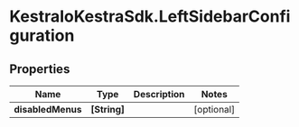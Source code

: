 # KestraIoKestraSdk.LeftSidebarConfiguration

## Properties

Name | Type | Description | Notes
------------ | ------------- | ------------- | -------------
**disabledMenus** | **[String]** |  | [optional] 


